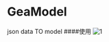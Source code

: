 GeaModel
========

json data TO model
####使用
![1](http://github.com/chaoyuan899/GeaModel/master/images/1.png)
